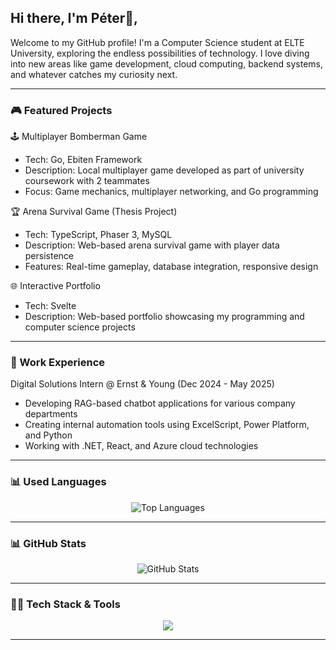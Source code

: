 ## Hi there, I'm Péter👋,

Welcome to my GitHub profile! I'm a Computer Science student at ELTE University, exploring the endless possibilities of technology. I love diving into new areas like game development, cloud computing, backend systems, and whatever catches my curiosity next.

---

### 🎮 Featured Projects

🕹️ Multiplayer Bomberman Game
- Tech: Go, Ebiten Framework
- Description: Local multiplayer game developed as part of university coursework with 2 teammates
- Focus: Game mechanics, multiplayer networking, and Go programming

🏆 Arena Survival Game (Thesis Project)
- Tech: TypeScript, Phaser 3, MySQL
- Description: Web-based arena survival game with player data persistence
- Features: Real-time gameplay, database integration, responsive design

🌐 Interactive Portfolio
- Tech: Svelte
- Description: Web-based portfolio showcasing my programming and computer science projects

---

### 💼 Work Experience

Digital Solutions Intern @ Ernst & Young (Dec 2024 - May 2025)
- Developing RAG-based chatbot applications for various company departments
- Creating internal automation tools using ExcelScript, Power Platform, and Python
- Working with .NET, React, and Azure cloud technologies

---

### 📊 Used Languages

<div align="center">
  <img src="https://github-readme-stats.vercel.app/api/top-langs/?username=erdospeet11&layout=donut&theme=dark&hide_border=true" alt="Top Languages" />
</div>

---

### 📊 GitHub Stats

<div align="center">
  <img src="https://github-readme-stats.vercel.app/api?username=erdospeet11&show_icons=true&theme=dark&hide_border=true" alt="GitHub Stats" />
</div>

---

### 🧑‍💻 Tech Stack & Tools

<p align="center">
  <a href="https://skillicons.dev">
    <img src="https://skillicons.dev/icons?i=figma,azure,blender,cs,css,dotnet,flask,githubactions,godot,graphql,html,js,lua,mint,neovimn,nodejs,postgres,postman,py,react,sqlite,supabase,svelte,threejs,terraform,unity,vscode,webpack" />
  </a>
</p>

---
